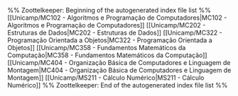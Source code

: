 %% Zoottelkeeper: Beginning of the autogenerated index file list  %%
 [[Unicamp/MC102 - Algoritmos e Programação de Computadores|MC102 - Algoritmos e Programação de Computadores]]
 [[Unicamp/MC202 - Estruturas de Dados|MC202 - Estruturas de Dados]]
 [[Unicamp/MC322 - Programação Orientada a Objetos|MC322 - Programação Orientada a Objetos]]
 [[Unicamp/MC358 - Fundamentos Matemáticos da Computação|MC358 - Fundamentos Matemáticos da Computação]]
 [[Unicamp/MC404 - Organização Básica de Computadores e Linguagem de Montagem|MC404 - Organização Básica de Computadores e Linguagem de Montagem]]
 [[Unicamp/MS211 - Cálculo Numérico|MS211 - Cálculo Numérico]]
%% Zoottelkeeper: End of the autogenerated index file list  %%
